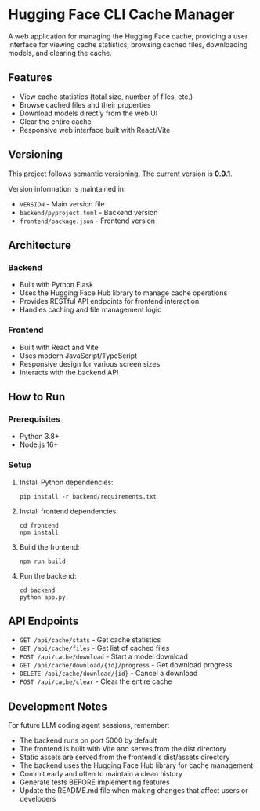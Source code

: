 # Hugging Face CLI Cache Manager

A web application for managing the Hugging Face cache, providing a user interface for viewing cache statistics, browsing cached files, downloading models, and clearing the cache.

## Features

- View cache statistics (total size, number of files, etc.)
- Browse cached files and their properties
- Download models directly from the web UI
- Clear the entire cache
- Responsive web interface built with React/Vite

## Versioning

This project follows semantic versioning. The current version is **0.0.1**.

Version information is maintained in:
- `VERSION` - Main version file
- `backend/pyproject.toml` - Backend version
- `frontend/package.json` - Frontend version

## Architecture

### Backend
- Built with Python Flask
- Uses the Hugging Face Hub library to manage cache operations
- Provides RESTful API endpoints for frontend interaction
- Handles caching and file management logic

### Frontend
- Built with React and Vite
- Uses modern JavaScript/TypeScript
- Responsive design for various screen sizes
- Interacts with the backend API

## How to Run

### Prerequisites
- Python 3.8+
- Node.js 16+

### Setup
1. Install Python dependencies:
   ```
   pip install -r backend/requirements.txt
   ```

2. Install frontend dependencies:
   ```
   cd frontend
   npm install
   ```

3. Build the frontend:
   ```
   npm run build
   ```

4. Run the backend:
   ```
   cd backend
   python app.py
   ```

## API Endpoints

- `GET /api/cache/stats` - Get cache statistics
- `GET /api/cache/files` - Get list of cached files
- `POST /api/cache/download` - Start a model download
- `GET /api/cache/download/{id}/progress` - Get download progress
- `DELETE /api/cache/download/{id}` - Cancel a download
- `POST /api/cache/clear` - Clear the entire cache

## Development Notes

For future LLM coding agent sessions, remember:
- The backend runs on port 5000 by default
- The frontend is built with Vite and serves from the dist directory
- Static assets are served from the frontend's dist/assets directory
- The backend uses the Hugging Face Hub library for cache management
- Commit early and often to maintain a clean history
- Generate tests BEFORE implementing features
- Update the README.md file when making changes that affect users or developers